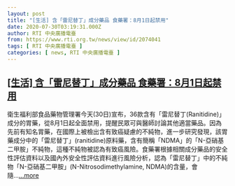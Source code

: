 ```yaml
---
layout: post
title: "[生活] 含「雷尼替丁」成分藥品 食藥署：8月1日起禁用"
date: 2020-07-30T03:19:31.000Z
author: RTI 中央廣播電臺
from: https://www.rti.org.tw/news/view/id/2074041
tags: [ RTI 中央廣播電臺 ]
categories: [ news, RTI 中央廣播電臺 ]
---
```

<!--1596079171000-->
[[生活] 含「雷尼替丁」成分藥品 食藥署：8月1日起禁用](https://www.rti.org.tw/news/view/id/2074041)
------

<div>
衛生福利部食品藥物管理署今天(30日)宣布，36款含有「雷尼替丁(Ranitidine)」成分的胃藥，從8月1日起全面禁用，提醒民眾可與醫師討論其他適當藥品。因為先前有知名胃藥，在國際上被檢出含有致癌疑慮的不純物，進一步研究發現，該胃藥成分中的「雷尼替丁」(ranitidine)原料藥，含有簡稱「NDMA」的「N-亞硝基二甲胺」不純物，這種不純物被認為有致癌風險。食藥署根據相關成分藥品的安全性評估資料以及國內外安全性評估資料進行風險分析，認為「雷尼替丁」中的不純物「N-亞硝基二甲胺」(N-Nitrosodimethylamine, NDMA)的含量，會隨...<a target="_blank" href="https://www.rti.org.tw/news/view/id/2074041">...more</a>
</div>
